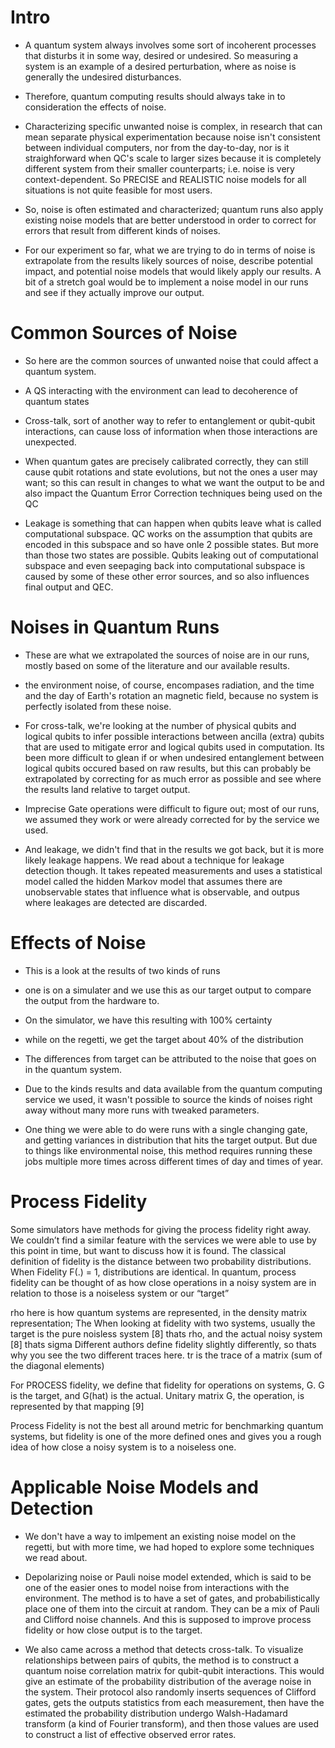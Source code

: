 
# Intro
- A quantum system always involves some sort of incoherent processes that disturbs it in some way, desired or undesired. So measuring a system is an example of a desired perturbation, where as noise is generally the undesired disturbances. 

- Therefore, quantum computing results should always take in to consideration the effects of noise. 

- Characterizing specific unwanted noise is complex, in research that can mean separate physical experimentation because noise isn't consistent between individual computers, nor from the day-to-day, nor is it straighforward when QC's scale to larger sizes because it is completely different system from their smaller counterparts; i.e. noise is very context-dependent. So PRECISE and REALISTIC noise models for all situations is not quite feasible for most users. 

- So, noise is often estimated and characterized; quantum runs also apply existing noise models that are better understood in order to correct for errors that result from different kinds of noises. 

- For our experiment so far, what we are trying to do in terms of noise is extrapolate from the results likely sources of noise, describe potential impact, and potential noise models that would likely apply our results. A bit of a stretch goal would be to implement a noise model in our runs and see if they actually improve our output. 


# Common Sources of Noise
- So here are the common sources of unwanted noise that could affect a quantum system. 

- A QS interacting with the environment can lead to decoherence of quantum states

- Cross-talk, sort of another way to refer to entanglement or qubit-qubit interactions, can cause loss of information when those interactions are unexpected. 

- When quantum gates are precisely calibrated correctly, they can still cause qubit rotations and state evolutions, but not the ones a user may want; so this can result in changes to what we want the output to be and also impact the Quantum Error Correction techniques being used on the QC 

- Leakage is something that can happen when qubits leave what is called computational subspace. QC works on the assumption that qubits are encoded in this subspace and so have onle 2 possible states. But more than those two states are possible. Qubits leaking out of computational subspace and even seepaging back into computational subspace is caused by some of these other error sources, and so also influences final output and QEC. 


# Noises in Quantum Runs
- These are what we extrapolated the sources of noise are in our runs, mostly based on some of the literature and our available results. 

- the environment noise, of course, encompases radiation, and the time and the day of Earth's rotation an magnetic field, because no system is perfectly isolated from these noise.

- For cross-talk, we're looking at the number of physical qubits and logical qubits to infer possible interactions between ancilla (extra) qubits that are used to mitigate error and logical qubits used in computation. Its been more difficult to glean if or when undesired entanglement between logical qubits occured based on raw results, but this can probably be extrapolated by correcting for as much error as possible and see where the results land relative to target output. 

- Imprecise Gate operations were difficult to figure out; most of our runs, we assumed they work or were already corrected for by the service we used. 

- And leakage, we didn't find that in the results we got back, but it is more likely leakage happens. We read about a technique for leakage detection though. It takes repeated measurements and uses a statistical model called the hidden Markov model that assumes there are unobservable states that influence what is observable, and outpus where leakages are detected are discarded. 


# Effects of Noise
- This is a look at the results of two kinds of runs

- one is on a simulater and we use this as our target output to compare the output from the hardware to. 

- On the simulator, we have this resulting with 100% certainty
- while on the regetti, we get the target about 40% of the distribution

- The differences from target can be attributed to the noise that goes on in the quantum system. 

- Due to the kinds results and data available from the quantum computing service we used, it wasn't possible to source the kinds of noises right away without many more runs with tweaked parameters. 

- One thing we were able to do were runs with a single changing gate, and getting variances in distribution that hits the target output. But due to things like environmental noise, this method requires running these jobs multiple more times across different times of day and times of year. 


# Process Fidelity
Some simulators have methods for giving the process fidelity right away. We couldn’t find a similar feature with the services we were able to use by this point in time, but want to discuss how it is found. 
The classical definition of fidelity is the distance between two probability distributions. When Fidelity F(.) = 1, distributions are identical. 
In quantum, process fidelity can be thought of as how close operations in a noisy system are in relation to those is a noiseless system or our “target”

rho here is how quantum systems are represented, in the density matrix representation; The When looking at fidelity with two systems, usually the target is the pure noisless system [8] thats rho, and the actual noisy system [8] thats sigma
Different authors define fidelity slightly differently, so thats why you see the two different traces here. 
tr is the trace of a matrix (sum of the diagonal elements)

For PROCESS fidelity, we define that fidelity for operations on systems, G. G is the target, and G(hat) is the actual. 
Unitary matrix G, the operation, is represented by that mapping [9]

Process Fidelity is not the best all around metric for benchmarking quantum systems, but fidelity is one of the more defined ones and gives you a rough idea of how close a noisy system is to a noiseless one. 


# Applicable Noise Models and Detection
- We don't have a way to imlpement an existing noise model on the regetti, but with more time, we had hoped to explore some techniques we read about.

- Depolarizing noise or Pauli noise model extended, which is said to be one of the easier ones to model noise from interactions with the environment. The method is to have a set of gates, and probabilistically place one of them into the circuit at random. They can be a mix of Pauli and Clifford noise channels. And this is supposed to improve process fidelity or how close output is to the target.

- We also came across a method that detects cross-talk. To visualize relationships between pairs of qubits, the method is to construct a quantum noise correlation matrix for qubit-qubit interactions. This would give an estimate of the probability distribution of the average noise in the system. Their protocol also randomly inserts sequences of Clifford gates, gets the outputs statistics from each measurement, then have the estimated the probability distribution undergo Walsh-Hadamard transform (a kind of Fourier transform), and then those values are used to construct a list of effective observed error rates. 


